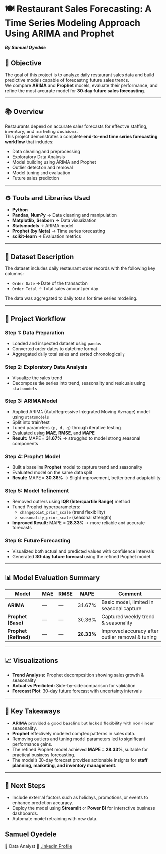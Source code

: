 # 🍽️ Restaurant Sales Forecasting: A Time Series Modeling Approach Using ARIMA and Prophet
***By Samuel Oyedele***

## 🎯 Objective
The goal of this project is to analyze daily restaurant sales data and build predictive models capable of forecasting future sales trends.  
We compare **ARIMA** and **Prophet** models, evaluate their performance, and refine the most accurate model for **30-day future sales forecasting**.

---

## 📚 Overview
Restaurants depend on accurate sales forecasts for effective staffing, inventory, and marketing decisions.  
This project demonstrates a complete **end-to-end time series forecasting workflow** that includes:
- Data cleaning and preprocessing
- Exploratory Data Analysis
- Model building using ARIMA and Prophet  
- Outlier detection and removal  
- Model tuning and evaluation  
- Future sales prediction  

---

## ⚙️ Tools and Libraries Used
- **Python**
- **Pandas**, **NumPy** → Data cleaning and manipulation  
- **Matplotlib**, **Seaborn** → Data visualization  
- **Statsmodels** → ARIMA model  
- **Prophet (by Meta)** → Time series forecasting  
- **scikit-learn** → Evaluation metrics  

---

## 🧩 Dataset Description
The dataset includes daily restaurant order records with the following key columns:
- `Order Date` → Date of the transaction  
- `Order Total` → Total sales amount per day  

The data was aggregated to daily totals for time series modeling.

---

## 🚀 Project Workflow

### **Step 1: Data Preparation**
- Loaded and inspected dataset using `pandas`
- Converted order dates to datetime format
- Aggregated daily total sales and sorted chronologically

### **Step 2: Exploratory Data Analysis**
- Visualize the sales trend
- Decompose the series into trend, seasonality and residuals using `statsmodels`

### **Step 3: ARIMA Model**
- Applied ARIMA (AutoRegressive Integrated Moving Average) model using `statsmodels`
- Split into train/test
- Tuned parameters `(p, d, q)` through iterative testing
- Evaluated using **MAE**, **RMSE**, and **MAPE**
- **Result:** MAPE = **31.67%** → struggled to model strong seasonal components

### **Step 4: Prophet Model**
- Built a baseline **Prophet** model to capture trend and seasonality
- Evaluated model on the same data split
- **Result:** MAPE = **30.36%** → Slight improvement, better trend adaptability

### **Step 5: Model Refinement**
- Removed outliers using **IQR (Interquartile Range)** method
- Tuned Prophet hyperparameters:
  - `changepoint_prior_scale` (trend flexibility)
  - `seasonality_prior_scale` (seasonal strength)
- **Improved Result:** MAPE = **28.33%** → more reliable and accurate forecasts

### **Step 6: Future Forecasting**
- Visualized both actual and predicted values with confidence intervals
- Generated **30-day future forecast** using the refined Prophet model  

---

## 📊 Model Evaluation Summary

| Model | MAE | RMSE | MAPE | Comment |
|--------|------|------|--------|----------|
| **ARIMA** | — | — | 31.67% | Basic model, limited in seasonal capture |
| **Prophet (Base)** | — | — | 30.36% | Captured weekly trend & seasonality |
| **Prophet (Refined)** | — | — | **28.33%** | Improved accuracy after outlier removal & tuning |

---

## 📈 Visualizations
- **Trend Analysis:** Prophet decomposition showing sales growth & seasonality
- **Actual vs Predicted:** Side-by-side comparison for validation  
- **Forecast Plot:** 30-day future forecast with uncertainty intervals  

---

## 🧠 Key Takeaways
- **ARIMA** provided a good baseline but lacked flexibility with non-linear seasonality.  
- **Prophet** effectively modeled complex patterns in sales data.  
- Removing outliers and tuning model parameters led to significant performance gains.  
- The refined Prophet model achieved **MAPE = 28.33%**, suitable for practical business forecasting.  
- The model’s 30-day forecast provides actionable insights for **staff planning, marketing, and inventory management.**

---

## 🔮 Next Steps
- Include external factors such as holidays, promotions, or events to enhance prediction accuracy.  
- Deploy the model using **Streamlit** or **Power BI** for interactive business dashboards.  
- Automate model retraining with new data.

## Samuel Oyedele
📍 Data Analyst
🔗 [LinkedIn Profile](https://www.linkedin.com/in/oyedele-samuel-53579b19b)
